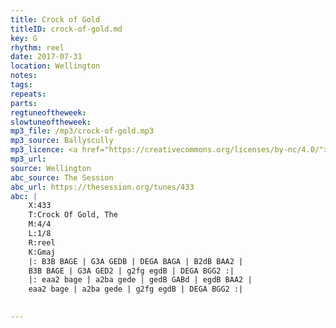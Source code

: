 ```yaml
---
title: Crock of Gold
titleID: crock-of-gold.md
key: G
rhythm: reel
date: 2017-07-31
location: Wellington 
notes:
tags: 
repeats: 
parts: 
regtuneoftheweek:
slowtuneoftheweek:
mp3_file: /mp3/crock-of-gold.mp3
mp3_source: Ballyscully
mp3_licence: <a href="https://creativecommons.org/licenses/by-nc/4.0/">CC-BY-NC-4.0</a>
mp3_url: 
source: Wellington
abc_source: The Session
abc_url: https://thesession.org/tunes/433
abc: |
    X:433
    T:Crock Of Gold, The
    M:4/4
    L:1/8
    R:reel
    K:Gmaj
    |: B3B BAGE | G3A GEDB | DEGA BAGA | B2dB BAA2 |
    B3B BAGE | G3A GED2 | g2fg egdB | DEGA BGG2 :|
    |: eaa2 bage | a2ba gede | gedB GABd | egdB BAA2 |
    eaa2 bage | a2ba gede | g2fg egdB | DEGA BGG2 :|
    

---
```

